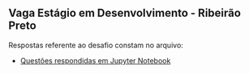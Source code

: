 ## Vaga Estágio em Desenvolvimento - Ribeirão Preto

Respostas referente ao desafio constam no arquivo:

- <a href="DesafioEstagioDevRibeiraoPreto.ipynb">Questões respondidas em Jupyter Notebook</a>
